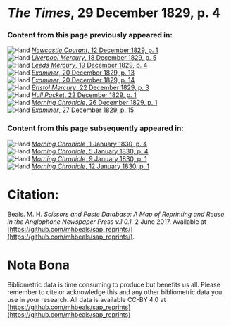# *The Times*, 29 December 1829, p. 4  
  
### Content from this page previously appeared in:  
![Hand](http://scissorsandpaste.net/wp-content/uploads/2017/06/smallhandpointer.png) [*Newcastle Courant*, 12 December 1829, p. 1](https://mhbeals.github.io/sap_html/Newcastle-Courant/Newcastle-Courant-12-December-1829-p-1)  
![Hand](http://scissorsandpaste.net/wp-content/uploads/2017/06/smallhandpointer.png) [*Liverpool Mercury*, 18 December 1829, p. 5](https://mhbeals.github.io/sap_html/Liverpool-Mercury/Liverpool-Mercury-18-December-1829-p-5)  
![Hand](http://scissorsandpaste.net/wp-content/uploads/2017/06/smallhandpointer.png) [*Leeds Mercury*, 19 December 1829, p. 4](https://mhbeals.github.io/sap_html/Leeds-Mercury/Leeds-Mercury-19-December-1829-p-4)  
![Hand](http://scissorsandpaste.net/wp-content/uploads/2017/06/smallhandpointer.png) [*Examiner*, 20 December 1829, p. 13](https://mhbeals.github.io/sap_html/Examiner/Examiner-20-December-1829-p-13)  
![Hand](http://scissorsandpaste.net/wp-content/uploads/2017/06/smallhandpointer.png) [*Examiner*, 20 December 1829, p. 14](https://mhbeals.github.io/sap_html/Examiner/Examiner-20-December-1829-p-14)  
![Hand](http://scissorsandpaste.net/wp-content/uploads/2017/06/smallhandpointer.png) [*Bristol Mercury*, 22 December 1829, p. 3](https://mhbeals.github.io/sap_html/Bristol-Mercury/Bristol-Mercury-22-December-1829-p-3)  
![Hand](http://scissorsandpaste.net/wp-content/uploads/2017/06/smallhandpointer.png) [*Hull Packet*, 22 December 1829, p. 1](https://mhbeals.github.io/sap_html/Hull-Packet/Hull-Packet-22-December-1829-p-1)  
![Hand](http://scissorsandpaste.net/wp-content/uploads/2017/06/smallhandpointer.png) [*Morning Chronicle*, 26 December 1829, p. 1](https://mhbeals.github.io/sap_html/Morning-Chronicle/Morning-Chronicle-26-December-1829-p-1)  
![Hand](http://scissorsandpaste.net/wp-content/uploads/2017/06/smallhandpointer.png) [*Examiner*, 27 December 1829, p. 15](https://mhbeals.github.io/sap_html/Examiner/Examiner-27-December-1829-p-15)  
  
### Content from this page subsequently appeared in:  
![Hand](http://scissorsandpaste.net/wp-content/uploads/2017/06/smallhandpointer.png) [*Morning Chronicle*, 1 January 1830, p. 4](https://mhbeals.github.io/sap_html/Morning-Chronicle/Morning-Chronicle-1-January-1830-p-4)  
![Hand](http://scissorsandpaste.net/wp-content/uploads/2017/06/smallhandpointer.png) [*Morning Chronicle*, 5 January 1830, p. 4](https://mhbeals.github.io/sap_html/Morning-Chronicle/Morning-Chronicle-5-January-1830-p-4)  
![Hand](http://scissorsandpaste.net/wp-content/uploads/2017/06/smallhandpointer.png) [*Morning Chronicle*, 9 January 1830, p. 1](https://mhbeals.github.io/sap_html/Morning-Chronicle/Morning-Chronicle-9-January-1830-p-1)  
![Hand](http://scissorsandpaste.net/wp-content/uploads/2017/06/smallhandpointer.png) [*Morning Chronicle*, 12 January 1830, p. 1](https://mhbeals.github.io/sap_html/Morning-Chronicle/Morning-Chronicle-12-January-1830-p-1)  


# Citation: 

Beals. M. H. *Scissors and Paste Database: A Map of Reprinting and Reuse in the Anglophone Newspaper Press v.1.0.1.* 2 June 2017. Available at [https://github.com/mhbeals/sap_reprints/](https://github.com/mhbeals/sap_reprints/). 

# Nota Bona

Bibliometric data is time consuming to produce but benefits us all. Please remember to cite or acknowledge this and any other bibliometric data you use in your research. All data is available CC-BY 4.0 at [https://github.com/mhbeals/sap_reprints](https://github.com/mhbeals/sap_reprints)